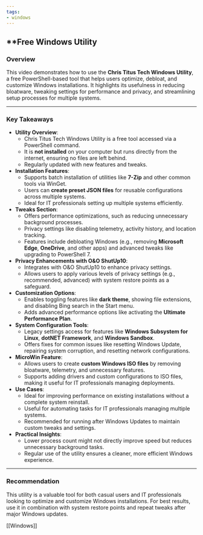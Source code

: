 ```yaml
---
tags:
- windows
---
```


## **Free Windows Utility

### **Overview**

This video demonstrates how to use the **Chris Titus Tech Windows Utility**, a free PowerShell-based tool that helps users optimize, debloat, and customize Windows installations. It highlights its usefulness in reducing bloatware, tweaking settings for performance and privacy, and streamlining setup processes for multiple systems.

---

### **Key Takeaways**

- **Utility Overview**:
    - Chris Titus Tech Windows Utility is a free tool accessed via a PowerShell command.
    - It is **not installed** on your computer but runs directly from the internet, ensuring no files are left behind.
    - Regularly updated with new features and tweaks.
- **Installation Features**:
    - Supports batch installation of utilities like **7-Zip** and other common tools via WinGet.
    - Users can **create preset JSON files** for reusable configurations across multiple systems.
    - Ideal for IT professionals setting up multiple systems efficiently.
- **Tweaks Section**:
    - Offers performance optimizations, such as reducing unnecessary background processes.
    - Privacy settings like disabling telemetry, activity history, and location tracking.
    - Features include debloating Windows (e.g., removing **Microsoft Edge**, **OneDrive**, and other apps) and advanced tweaks like upgrading to PowerShell 7.
- **Privacy Enhancements with O&O ShutUp10**:
    - Integrates with O&O ShutUp10 to enhance privacy settings.
    - Allows users to apply various levels of privacy settings (e.g., recommended, advanced) with system restore points as a safeguard.
- **Customization Options**:
    - Enables toggling features like **dark theme**, showing file extensions, and disabling Bing search in the Start menu.
    - Adds advanced performance options like activating the **Ultimate Performance Plan**.
- **System Configuration Tools**:
    - Legacy settings access for features like **Windows Subsystem for Linux**, **dotNET Framework**, and **Windows Sandbox**.
    - Offers fixes for common issues like resetting Windows Update, repairing system corruption, and resetting network configurations.
- **MicroWin Feature**:
    - Allows users to create **custom Windows ISO files** by removing bloatware, telemetry, and unnecessary features.
    - Supports adding drivers and custom configurations to ISO files, making it useful for IT professionals managing deployments.
- **Use Cases**:
    - Ideal for improving performance on existing installations without a complete system reinstall.
    - Useful for automating tasks for IT professionals managing multiple systems.
    - Recommended for running after Windows Updates to maintain custom tweaks and settings.
- **Practical Insights**:
    - Lower process count might not directly improve speed but reduces unnecessary background tasks.
    - Regular use of the utility ensures a cleaner, more efficient Windows experience.

---

### **Recommendation**

This utility is a valuable tool for both casual users and IT professionals looking to optimize and customize Windows installations. For best results, use it in combination with system restore points and repeat tweaks after major Windows updates.

[[Windows]]
